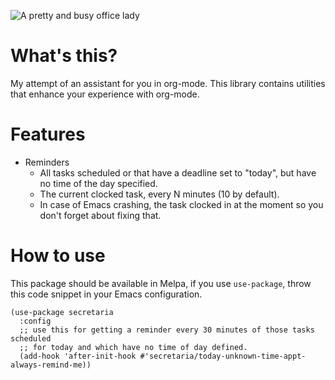 ![A pretty and busy office lady](http://i.imgur.com/NginR7g.png)

# What's this?

My attempt of an assistant for you in org-mode. This library contains
utilities that enhance your experience with org-mode.

# Features

  - Reminders
      - All tasks scheduled or that have a deadline set to "today", but
        have no time of the day specified.
      - The current clocked task, every N minutes (10 by default).
      - In case of Emacs crashing, the task clocked in at the moment so
        you don't forget about fixing that.

# How to use

This package should be available in Melpa, if you use `use-package`,
throw this code snippet in your Emacs configuration.

```
(use-package secretaria
  :config
  ;; use this for getting a reminder every 30 minutes of those tasks scheduled
  ;; for today and which have no time of day defined.
  (add-hook 'after-init-hook #'secretaria/today-unknown-time-appt-always-remind-me))
```

